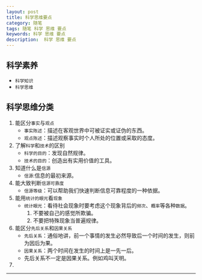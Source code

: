 ```yaml
---
layout: post 
title: 科学思维要点
category: 随笔  
tags: 随笔 科学 思维 要点 	
keywords: 科学 思维 要点
description:  科学 思维 要点 
---
```

## 科学素养

- `科学知识`
- `科学思维`


## 科学思维分类

1. 能区分`事实`与`观点`
    - `事实陈述`：描述在客观世界中可被证实或证伪的东西。
    - `观点陈述`：描述观察事实时个人所处的位置或采取的态度。
2. 了解`科学`和`技术`的区别
    - `科学的目的`：发现自然规律。
    - `技术的目的`：创造出有实用价值的工具。
3. 知道什么是`信源`
   - `信源`:信息的最初来源。
4. 能大致判断`信源可靠度`
   - `信源等级`：可以帮助我们快速判断信息可靠程度的一种依据。
5. 能用`统计的眼光`看`现象`
   - `统计眼光`：看待社会现象时要考虑这个现象背后的`频次`、`概率`等各种`数据`。
     1. 不要被自己的感觉所欺骗。
     2. 不要把特殊现象当普遍规律。 
6. 能区分`先后关系`和`因果关系`
    - `先后关系`：通俗地讲，前一个事情的发生必然导致后一个时间的发生，则前为因后为果。
    - `因果关系`：两个时间在发生的时间上是一先一后。
    - 先后关系不一定是因果关系。例如鸡叫天明。
7. 

---